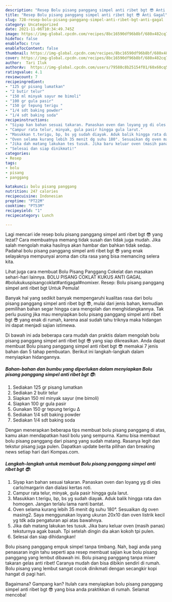 ```yaml
---
description: "Resep Bolu pisang panggang simpel anti ribet bgt 😎 Anti Gagal"
title: "Resep Bolu pisang panggang simpel anti ribet bgt 😎 Anti Gagal"
slug: 728-resep-bolu-pisang-panggang-simpel-anti-ribet-bgt-anti-gagal
category: Uncategorized
date: 2021-11-06T10:34:49.745Z
image: https://img-global.cpcdn.com/recipes/8bc16590df96b8bf/680x482cq70/bolu-pisang-panggang-simpel-anti-ribet-bgt-foto-resep-utama.jpg
hideToc: false
enableToc: true
enableTocContent: false
thumbnail: https://img-global.cpcdn.com/recipes/8bc16590df96b8bf/680x482cq70/bolu-pisang-panggang-simpel-anti-ribet-bgt-foto-resep-utama.jpg
cover: https://img-global.cpcdn.com/recipes/8bc16590df96b8bf/680x482cq70/bolu-pisang-panggang-simpel-anti-ribet-bgt-foto-resep-utama.jpg
author:  Tari Iluk
authorAv:  https://img-global.cpcdn.com/users/79588c8b25154f01/60x60cq50/avatar.jpg
ratingvalue: 4.1
reviewcount: 7
recipeingredient:
- "125 gr pisang lumatkan"
- "2 butir telur"
- "150 ml minyak sayur me bimoli"
- "100 gr gula pasir"
- "150 gr tepung terigu "
- "1/4 sdt baking powder"
- "1/4 sdt baking soda"
recipeinstructions:
- "Siyap kan bahan sesuai takaran. Panaskan oven dan loyang yg di oles carlo/margarin dan dialasi kertas roti."
- "Campur rata telur, minyak, gula pasir hingga gula larut."
- "Masukkan t.terigu, bp, bs yg sudah diayak. Aduk balik hingga rata dan homogen. Jangan terlalu lama nanti bantat."
- "Oven selama kurang lebih 35 menit dg suhu 180°. Sesuaikan dg oven masing2. Saya menggunakan loyang ukuran 20x10 dan oven listrik kecil yg tdk ada pengaturan api atas bawahnya."
- "Jika dah matang lakukan tes tusuk. Jika baru keluar oven (masih panas) teksturnya agak basah. Tpi setelah dingin dia akan kokoh tpi pulen."
- "Selesai dan siap dinikmati!"
categories:
- Resep
tags:
- bolu
- pisang
- panggang

katakunci: bolu pisang panggang 
nutrition: 247 calories
recipecuisine: Indonesian
preptime: "PT22M"
cooktime: "PT53M"
recipeyield: "1"
recipecategory: Lunch

---
```



Lagi mencari ide resep bolu pisang panggang simpel anti ribet bgt 😎 yang lezat? Cara membuatnya memang tidak susah dan tidak juga mudah. Jika salah mengolah maka hasilnya akan hambar dan bahkan tidak sedap. Padahal bolu pisang panggang simpel anti ribet bgt 😎 yang enak selayaknya mempunyai aroma dan cita rasa yang bisa memancing selera kita.


Lihat juga cara membuat Bolu Pisang Panggang Cokelat dan masakan sehari-hari lainnya. BOLU PISANG COKLAT KUKUS ANTI GAGAL #bolukukuspisangcoklat#antigagal#nomixer. Resep: Bolu pisang panggang simpel anti ribet bgt Untuk Pemula!

Banyak hal yang sedikit banyak mempengaruhi kualitas rasa dari bolu pisang panggang simpel anti ribet bgt 😎, mulai dari jenis bahan, kemudian pemilihan bahan segar hingga cara mengolah dan menghidangkannya. Tak perlu pusing jika mau menyiapkan bolu pisang panggang simpel anti ribet bgt 😎 yang enak di rumah, karena asal sudah tahu triknya maka hidangan ini dapat menjadi sajian istimewa.


Di bawah ini ada beberapa cara mudah dan praktis dalam mengolah bolu pisang panggang simpel anti ribet bgt 😎 yang siap dikreasikan. Anda dapat membuat Bolu pisang panggang simpel anti ribet bgt 😎 memakai 7 jenis bahan dan 5 tahap pembuatan. Berikut ini langkah-langkah dalam menyiapkan hidangannya.

<!--inarticleads1-->

##### Bahan-bahan dan bumbu yang diperlukan dalam menyiapkan Bolu pisang panggang simpel anti ribet bgt 😎:

1. Sediakan 125 gr pisang lumatkan
1. Sediakan 2 butir telur
1. Siapkan 150 ml minyak sayur (me bimoli)
1. Siapkan 100 gr gula pasir
1. Gunakan 150 gr tepung terigu Δ
1. Sediakan 1/4 sdt baking powder
1. Sediakan 1/4 sdt baking soda


Dengan menerapkan beberapa tips membuat bolu pisang panggang di atas, kamu akan mendapatkan hasil bolu yang sempurna. Kamu bisa membaut bolu pisang panggang dari pisang yang sudah matang. Rasanya legit dan tekstur pisang juga pulen. Dapatkan update berita pilihan dan breaking news setiap hari dari Kompas.com. 

<!--inarticleads2-->

##### Langkah-langkah untuk membuat Bolu pisang panggang simpel anti ribet bgt 😎:

1. Siyap kan bahan sesuai takaran. Panaskan oven dan loyang yg di oles carlo/margarin dan dialasi kertas roti.
1. Campur rata telur, minyak, gula pasir hingga gula larut.
1. Masukkan t.terigu, bp, bs yg sudah diayak. Aduk balik hingga rata dan homogen. Jangan terlalu lama nanti bantat.
1. Oven selama kurang lebih 35 menit dg suhu 180°. Sesuaikan dg oven masing2. Saya menggunakan loyang ukuran 20x10 dan oven listrik kecil yg tdk ada pengaturan api atas bawahnya.
1. Jika dah matang lakukan tes tusuk. Jika baru keluar oven (masih panas) teksturnya agak basah. Tpi setelah dingin dia akan kokoh tpi pulen.
1. Selesai dan siap dihidangkan!

Bolu pisang panggang empuk simpel tanpa timbang. Nah, bagi anda yang penasaran ingin tahu seperti apa resep membuat sajian kue bolu pisang panggang yang lembut dibawah ini. Bolu pisang panggang tanpa mixer takaran gelas anti ribet! Caranya mudah dan bisa dibikin sendiri di rumah. Bolu pisang yang lembut sangat cocok dinikmati dengan secangkir kopi hangat di pagi hari. 

Bagaimana? Gampang kan? Itulah cara menyiapkan bolu pisang panggang simpel anti ribet bgt 😎 yang bisa anda praktikkan di rumah. Selamat mencoba!
